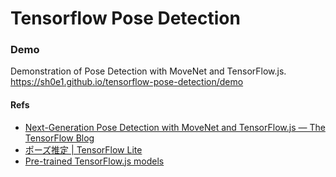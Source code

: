 # Tensorflow Pose Detection

### Demo

Demonstration of Pose Detection with MoveNet and TensorFlow.js.  
<https://sh0e1.github.io/tensorflow-pose-detection/demo>

#### Refs

- [Next-Generation Pose Detection with MoveNet and TensorFlow.js — The TensorFlow Blog](https://blog.tensorflow.org/2021/05/next-generation-pose-detection-with-movenet-and-tensorflowjs.html)
- [ポーズ推定 \| TensorFlow Lite](https://www.tensorflow.org/lite/examples/pose_estimation/overview?hl=ja)
- [Pre-trained TensorFlow.js models](https://github.com/tensorflow/tfjs-models)
